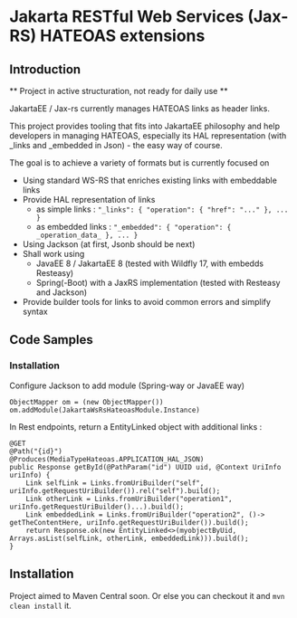 # Jakarta RESTful Web Services (Jax-RS) HATEOAS extensions

## Introduction

** Project in active structuration, not ready for daily use  **

JakartaEE / Jax-rs currently manages HATEOAS links as header links.

This project provides tooling that fits into JakartaEE philosophy and help developers in managing HATEOAS, especially its HAL representation (with _links and _embedded in Json) - the easy way of course. 

The goal is to achieve a variety of formats but is currently focused on 
* Using standard WS-RS that enriches existing links with embeddable links
* Provide HAL representation of links
  * as simple links : `"_links": { "operation": { "href": "..." }, ... }`
  * as embedded links   : `"_embedded": { "operation": { _operation_data_ }, ... }`
* Using Jackson (at first, Jsonb should be next)
* Shall work using
  * JavaEE 8 / JakartaEE 8 (tested with Wildfly 17, with embedds Resteasy)
  * Spring(-Boot) with a JaxRS implementation (tested with Resteasy and Jackson)
* Provide builder tools for links to avoid common errors and simplify syntax


## Code Samples

### Installation

Configure Jackson to add module (Spring-way or JavaEE way)
```
ObjectMapper om = (new ObjectMapper())
om.addModule(JakartaWsRsHateoasModule.Instance)
```
In Rest endpoints, return a EntityLinked object with additional links :

```
@GET
@Path("{id}")
@Produces(MediaTypeHateoas.APPLICATION_HAL_JSON)
public Response getById(@PathParam("id") UUID uid, @Context UriInfo uriInfo) {
    Link selfLink = Links.fromUriBuilder("self", uriInfo.getRequestUriBuilder()).rel("self").build();
    Link otherLink = Links.fromUriBuilder("operation1", uriInfo.getRequestUriBuilder()...).build();
    Link embeddedLink = Links.fromUriBuilder("operation2", ()-> getTheContentHere, uriInfo.getRequestUriBuilder()).build();
    return Response.ok(new EntityLinked<>(myobjectByUid, Arrays.asList(selfLink, otherLink, embeddedLink))).build();
}
```

## Installation

Project aimed to Maven Central soon. Or else you can checkout it and `mvn clean install` it.
